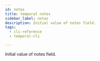 ```yaml
---
id: notes
title: temporal notes
sidebar_label: notes
description: Initial value of notes field.
tags:
  - cli-reference
  - temporal-cli

---
```


Initial value of notes field.
